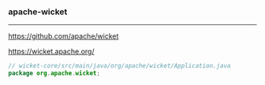 ### apache-wicket
---
https://github.com/apache/wicket

https://wicket.apache.org/

```java
// wicket-core/src/main/java/org/apache/wicket/Application.java
package org.apache.wicket;
```

```
```

```
```
